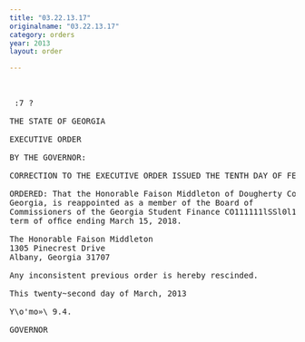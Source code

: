 ```yaml
---
title: "03.22.13.17"
originalname: "03.22.13.17"
category: orders
year: 2013
layout: order

---
```

<pre>
 

 :7 ?

THE STATE OF GEORGIA

EXECUTIVE ORDER

BY THE GOVERNOR:

CORRECTION TO THE EXECUTIVE ORDER ISSUED THE TENTH DAY OF FEBRUARY, 2012

ORDERED: That the Honorable Faison Middleton of Dougherty County,
Georgia, is reappointed as a member of the Board of
Commissioners of the Georgia Student Finance CO111111lSSl0l1 for a
term of ofﬁce ending March 15, 2018.

The Honorable Faison Middleton
1305 Pinecrest Drive
Albany, Georgia 31707

Any inconsistent previous order is hereby rescinded.

This twenty~second day of March, 2013

Y\o'mo»\ 9.4.

GOVERNOR

</pre>
